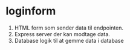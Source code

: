 # loginform
1. HTML form som sender data til endpointen. 
2. Express server der kan modtage data.
3. Database logik til at gemme data i database
